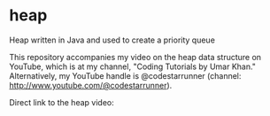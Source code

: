 # heap
Heap written in Java and used to create a priority queue

This repository accompanies my video on the heap data structure on YouTube, which is at my channel, "Coding Tutorials by Umar Khan."
Alternatively, my YouTube handle is @codestarrunner (channel: http://www.youtube.com/@codestarrunner).

Direct link to the heap video: 
